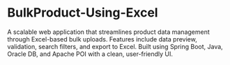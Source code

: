 # BulkProduct-Using-Excel
A scalable web application that streamlines product data management through Excel-based bulk uploads. Features include data preview, validation, search filters, and export to Excel. Built using Spring Boot, Java, Oracle DB, and Apache POI with a clean, user-friendly UI.
